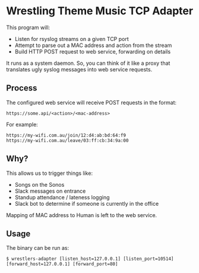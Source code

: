 # Wrestling Theme Music TCP Adapter

This program will:

  - Listen for rsyslog streams on a given TCP port
  - Attempt to parse out a MAC address and action from the stream
  - Build HTTP POST request to web service, forwarding on details

It runs as a system daemon. So, you can think of it like a proxy that translates ugly syslog messages into web service requests.

## Process

The configured web service will receive POST requests in the format:
```
https://some.api/<action>/<mac-address>
```

For example:
```
https://my-wifi.com.au/join/12:d4:ab:bd:64:f9
https://my-wifi.com.au/leave/03:ff:cb:34:9a:00
```

## Why?

This allows us to trigger things like:

  - Songs on the Sonos
  - Slack messages on entrance
  - Standup attendance / lateness logging
  - Slack bot to determine if someone is currently in the office

Mapping of MAC address to Human is left to the web service.

## Usage

The binary can be run as:
```
$ wrestlers-adapter [listen_host=127.0.0.1] [listen_port=10514] [forward_host=127.0.0.1] [forward_port=80]
```
